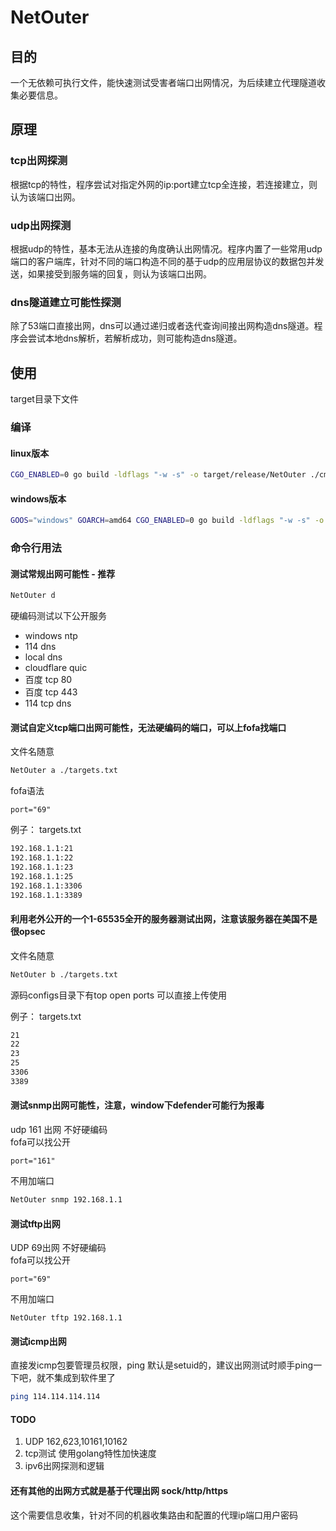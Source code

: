 # NetOuter

## 目的

一个无依赖可执行文件，能快速测试受害者端口出网情况，为后续建立代理隧道收集必要信息。

## 原理

### tcp出网探测

根据tcp的特性，程序尝试对指定外网的ip:port建立tcp全连接，若连接建立，则认为该端口出网。  

### udp出网探测

根据udp的特性，基本无法从连接的角度确认出网情况。程序内置了一些常用udp端口的客户端库，针对不同的端口构造不同的基于udp的应用层协议的数据包并发送，如果接受到服务端的回复，则认为该端口出网。

### dns隧道建立可能性探测

除了53端口直接出网，dns可以通过递归或者迭代查询间接出网构造dns隧道。程序会尝试本地dns解析，若解析成功，则可能构造dns隧道。

## 使用

target目录下文件

### 编译

#### linux版本

```bash
CGO_ENABLED=0 go build -ldflags "-w -s" -o target/release/NetOuter ./cmd/netouter/main.go
```

#### windows版本

```bash
GOOS="windows" GOARCH=amd64 CGO_ENABLED=0 go build -ldflags "-w -s" -o target/release/NetOuter.exe ./cmd/netouter/main.go
```

### 命令行用法

#### 测试常规出网可能性 - 推荐

```bash
NetOuter d
```

硬编码测试以下公开服务

- windows ntp  
- 114 dns
- local dns
- cloudflare quic
- 百度 tcp 80
- 百度 tcp 443
- 114 tcp dns



#### 测试自定义tcp端口出网可能性，无法硬编码的端口，可以上fofa找端口

文件名随意
```bash
NetOuter a ./targets.txt
```

fofa语法

```
port="69"
```

例子：
targets.txt  

```texinfo
192.168.1.1:21
192.168.1.1:22
192.168.1.1:23
192.168.1.1:25
192.168.1.1:3306
192.168.1.1:3389
```

#### 利用老外公开的一个1-65535全开的服务器测试出网，注意该服务器在美国不是很opsec

文件名随意

```bash
NetOuter b ./targets.txt
```

源码configs目录下有top open ports 可以直接上传使用

例子：
targets.txt  

```texinfo
21
22
23
25
3306
3389
```

#### 测试snmp出网可能性，注意，window下defender可能行为报毒

udp 161 出网 不好硬编码  
fofa可以找公开

```
port="161"
```

不用加端口
```bash
NetOuter snmp 192.168.1.1
```

#### 测试tftp出网

UDP 69出网 不好硬编码  
fofa可以找公开

```
port="69"
```

不用加端口
```
NetOuter tftp 192.168.1.1
```

#### 测试icmp出网

直接发icmp包要管理员权限，ping 默认是setuid的，建议出网测试时顺手ping一下吧，就不集成到软件里了

```bash
ping 114.114.114.114
```

#### TODO

1. UDP 162,623,10161,10162
2. tcp测试 使用golang特性加快速度
3. ipv6出网探测和逻辑


#### 还有其他的出网方式就是基于代理出网 sock/http/https

这个需要信息收集，针对不同的机器收集路由和配置的代理ip端口用户密码




